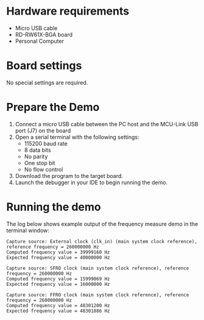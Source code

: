 Hardware requirements
=====================
- Micro USB cable
- RD-RW61X-BGA board
- Personal Computer

Board settings
============
No special settings are required.

Prepare the Demo
===============
1.  Connect a micro USB cable between the PC host and the MCU-Link USB port (J7) on the board
2.  Open a serial terminal with the following settings:
    - 115200 baud rate
    - 8 data bits
    - No parity
    - One stop bit
    - No flow control
3.  Download the program to the target board.
4.  Launch the debugger in your IDE to begin running the demo.

Running the demo
================
The log below shows example output of the frequency measure demo in the terminal window:
~~~~~~~~~~~~~~~~~~~~~~~~~~~~~~~~~~~
Capture source: External clock (clk_in) (main system clock reference), reference frequency = 260000000 Hz
Computed frequency value = 39999160 Hz
Expected frequency value = 40000000 Hz

Capture source: SFRO clock (main system clock reference), reference frequency = 260000000 Hz
Computed frequency value = 15999069 Hz
Expected frequency value = 16000000 Hz

Capture source: FFRO clock (main system clock reference), reference frequency = 260000000 Hz
Computed frequency value = 48301200 Hz
Expected frequency value = 48301886 Hz
~~~~~~~~~~~~~~~~~~~~~~~~~~~~~~~~~~~
